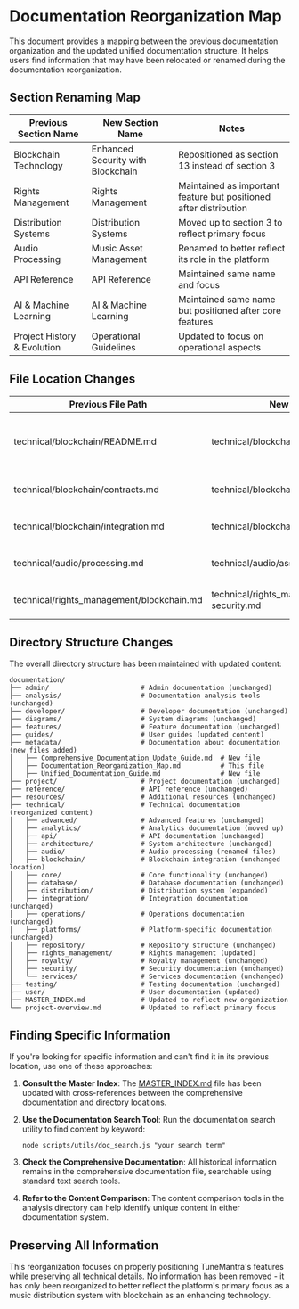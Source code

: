 # Documentation Reorganization Map

This document provides a mapping between the previous documentation organization and the updated unified documentation structure. It helps users find information that may have been relocated or renamed during the documentation reorganization.

## Section Renaming Map

| Previous Section Name | New Section Name | Notes |
|----------------------|------------------|-------|
| Blockchain Technology | Enhanced Security with Blockchain | Repositioned as section 13 instead of section 3 |
| Rights Management | Rights Management | Maintained as important feature but positioned after distribution |
| Distribution Systems | Distribution Systems | Moved up to section 3 to reflect primary focus |
| Audio Processing | Music Asset Management | Renamed to better reflect its role in the platform |
| API Reference | API Reference | Maintained same name and focus |
| AI & Machine Learning | AI & Machine Learning | Maintained same name but positioned after core features |
| Project History & Evolution | Operational Guidelines | Updated to focus on operational aspects |

## File Location Changes

| Previous File Path | New File Path | Notes |
|-------------------|---------------|-------|
| technical/blockchain/README.md | technical/blockchain/README.md | File maintained but content updated |
| technical/blockchain/contracts.md | technical/blockchain/contracts.md | Technical details preserved |
| technical/blockchain/integration.md | technical/blockchain/integration.md | Technical details preserved |
| technical/audio/processing.md | technical/audio/asset-management.md | Renamed to reflect function |
| technical/rights_management/blockchain.md | technical/rights_management/enhanced-security.md | Renamed to reflect function |

## Directory Structure Changes

The overall directory structure has been maintained with updated content:

```
documentation/
├── admin/                       # Admin documentation (unchanged)
├── analysis/                    # Documentation analysis tools (unchanged)
├── developer/                   # Developer documentation (unchanged)
├── diagrams/                    # System diagrams (unchanged)
├── features/                    # Feature documentation (unchanged)
├── guides/                      # User guides (updated content)
├── metadata/                    # Documentation about documentation (new files added)
│   ├── Comprehensive_Documentation_Update_Guide.md  # New file
│   ├── Documentation_Reorganization_Map.md          # This file
│   ├── Unified_Documentation_Guide.md               # New file
├── project/                     # Project documentation (unchanged)
├── reference/                   # API reference (unchanged)
├── resources/                   # Additional resources (unchanged)
├── technical/                   # Technical documentation (reorganized content)
│   ├── advanced/                # Advanced features (unchanged)
│   ├── analytics/               # Analytics documentation (moved up)
│   ├── api/                     # API documentation (unchanged)
│   ├── architecture/            # System architecture (unchanged)
│   ├── audio/                   # Audio processing (renamed files)
│   ├── blockchain/              # Blockchain integration (unchanged location)
│   ├── core/                    # Core functionality (unchanged)
│   ├── database/                # Database documentation (unchanged)
│   ├── distribution/            # Distribution system (expanded)
│   ├── integration/             # Integration documentation (unchanged)
│   ├── operations/              # Operations documentation (unchanged)
│   ├── platforms/               # Platform-specific documentation (unchanged)
│   ├── repository/              # Repository structure (unchanged)
│   ├── rights_management/       # Rights management (updated)
│   ├── royalty/                 # Royalty management (unchanged)
│   ├── security/                # Security documentation (unchanged)
│   └── services/                # Services documentation (unchanged)
├── testing/                     # Testing documentation (unchanged)
├── user/                        # User documentation (updated)
├── MASTER_INDEX.md              # Updated to reflect new organization
└── project-overview.md          # Updated to reflect primary focus
```

## Finding Specific Information

If you're looking for specific information and can't find it in its previous location, use one of these approaches:

1. **Consult the Master Index**: The [MASTER_INDEX.md](../MASTER_INDEX.md) file has been updated with cross-references between the comprehensive documentation and directory locations.

2. **Use the Documentation Search Tool**: Run the documentation search utility to find content by keyword:
   ```
   node scripts/utils/doc_search.js "your search term"
   ```

3. **Check the Comprehensive Documentation**: All historical information remains in the comprehensive documentation file, searchable using standard text search tools.

4. **Refer to the Content Comparison**: The content comparison tools in the analysis directory can help identify unique content in either documentation system.

## Preserving All Information

This reorganization focuses on properly positioning TuneMantra's features while preserving all technical details. No information has been removed - it has only been reorganized to better reflect the platform's primary focus as a music distribution system with blockchain as an enhancing technology.